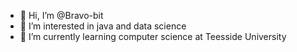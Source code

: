 - 👋 Hi, I’m @Bravo-bit
- 👀 I’m interested in java and data science
- 🌱 I’m currently learning computer science at Teesside University

<!---
Bravo-bit/Bravo-bit is a ✨ special ✨ repository because its `README.md` (this file) appears on your GitHub profile.
You can click the Preview link to take a look at your changes.
--->

